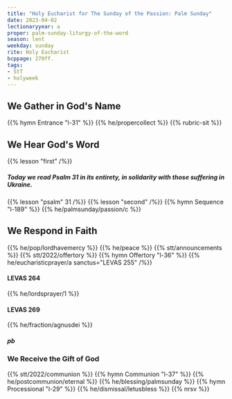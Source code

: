 ```yaml
---
title: "Holy Eucharist for The Sunday of the Passion: Palm Sunday"
date: 2023-04-02
lectionaryyear: a
proper: palm-sunday-liturgy-of-the-word
season: lent
weekday: sunday
rite: Holy Eucharist
bcppage: 270ff.
tags:
- StT
- holyweek
---
```

## We Gather in God's Name
{{% hymn Entrance "l-31" %}}
{{% he/propercollect %}}
{{% rubric-sit %}}
## We Hear God's Word
{{% lesson "first" /%}}
##### Today we read Psalm 31 in its entirety, in solidarity with those suffering in Ukraine.
{{% lesson "psalm" 31 /%}}
{{% lesson "second" /%}}
{{% hymn Sequence "l-189" %}}
{{% he/palmsunday/passion/c %}}
## We Respond in Faith
{{% he/pop/lordhavemercy %}}
{{% he/peace %}}
{{% stt/announcements %}}
{{% stt/2022/offertory %}}
{{% hymn Offertory "l-36" %}}
{{% he/eucharisticprayer/a sanctus="LEVAS 255" /%}}
#### LEVAS 264
{{% he/lordsprayer/1 %}}
#### LEVAS 269
{{% he/fraction/agnusdei %}}
##### pb
### We Receive the Gift of God
{{% stt/2022/communion %}}
{{% hymn Communion "l-37" %}}
{{% he/postcommunion/eternal %}}
{{% he/blessing/palmsunday %}}
{{% hymn Processional "l-29" %}}
{{% he/dismissal/letusbless %}}
{{% nrsv %}}

